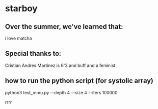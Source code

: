 # starboy

## Over the summer, we've learned that: 

i love matcha

## Special thanks to: 

Cristian Andres Martinez is 6'3 and buff and a feminist


## how to run the python script (for systolic array)
python3 test_mmu.py --depth 4 --size 4 --iters 100000

rrrr

